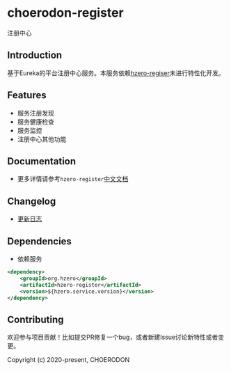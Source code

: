# choerodon-register
注册中心

## Introduction

基于Eureka的平台注册中心服务。本服务依赖[hzero-regiser](https://github.com/open-hand/hzero-register.git)未进行特性化开发。

## Features

- 服务注册发现
- 服务健康检查
- 服务监控
- 注册中心其他功能

## Documentation
- 更多详情请参考`hzero-register`[中文文档](http://open.hand-china.com/document-center/doc/application/10031/10156?doc_id=4811)

## Changelog

* [更新日志](./CHANGELOG.zh-CN.md)

## Dependencies

* 依赖服务

```xml
<dependency>
    <groupId>org.hzero</groupId>
    <artifactId>hzero-register</artifactId>
    <version>${hzero.service.version}</version>
</dependency>
```

## Contributing

欢迎参与项目贡献！比如提交PR修复一个bug，或者新建Issue讨论新特性或者变更。

Copyright (c) 2020-present, CHOERODON

